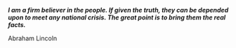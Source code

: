 _**I am a firm believer in the people. If given the truth, they can be depended upon to meet any national crisis. The great point is to bring them the real facts.**_

Abraham Lincoln
